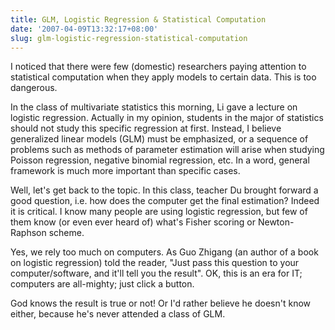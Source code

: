 ```yaml
---
title: GLM, Logistic Regression & Statistical Computation
date: '2007-04-09T13:32:17+08:00'
slug: glm-logistic-regression-statistical-computation
---
```


I noticed that there were few (domestic) researchers paying attention to statistical computation when they apply models to certain data. This is too dangerous. 

In the class of multivariate statistics this morning, Li gave a lecture on logistic regression. Actually in my opinion, students in the major of statistics should not study this specific regression at first. Instead, I believe generalized linear models (GLM) must be emphasized, or a sequence of problems such as methods of parameter estimation will arise when studying Poisson regression, negative binomial regression, etc. In a word, general framework is much more important than specific cases. 

Well, let's get back to the topic. In this class, teacher Du brought forward a good question, i.e. how does the computer get the final estimation? Indeed it is critical. I know many people are using logistic regression, but few of them know (or even ever heard of) what's Fisher scoring or Newton-Raphson scheme. 

Yes, we rely too much on computers. As Guo Zhigang (an author of a book on logistic regression) told the reader, "Just pass this question to your computer/software, and it'll tell you the result". OK, this is an era for IT; computers are all-mighty; just click a button.  

God knows the result is true or not! Or I'd rather believe he doesn't know either, because he's never attended a class of GLM.  
